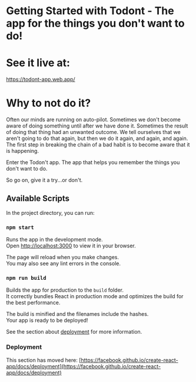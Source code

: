 # Getting Started with Todont - The app for the things you don't want to do!

# See it live at: 
https://todont-app.web.app/

# Why to not do it?

Often our minds are running on auto-pilot. Sometimes we don't become aware of doing something until after we have done it. Sometimes the result of doing that thing had an unwanted outcome. We tell ourselves that we aren't going to do that again, but then we do it again, and again, and again. The first step in breaking the chain of a bad habit is to become aware that it is happening.

Enter the Todon't app. The app that helps you remember the things you don't want to do.

So go on, give it a try...or don't.


## Available Scripts

In the project directory, you can run:

### `npm start`

Runs the app in the development mode.\
Open [http://localhost:3000](http://localhost:3000) to view it in your browser.

The page will reload when you make changes.\
You may also see any lint errors in the console.

### `npm run build`

Builds the app for production to the `build` folder.\
It correctly bundles React in production mode and optimizes the build for the best performance.

The build is minified and the filenames include the hashes.\
Your app is ready to be deployed!

See the section about [deployment](https://facebook.github.io/create-react-app/docs/deployment) for more information.

### Deployment

This section has moved here: [https://facebook.github.io/create-react-app/docs/deployment](https://facebook.github.io/create-react-app/docs/deployment)

